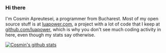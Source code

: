 ### Hi there

I'm Cosmin Apreutesei, a programmer from Bucharest. Most of my open source stuff is at [luapower.com](https://luapower.com), a project with a lot of code that I keep at [github.com/luapower](https://github.com/luapower), which is why you don't see much coding activity in here, even though my stats say otherwise.

[![Cosmin's github stats](https://github-readme-stats.vercel.app/api?username=capr)](https://github.com/anuraghazra/github-readme-stats)
